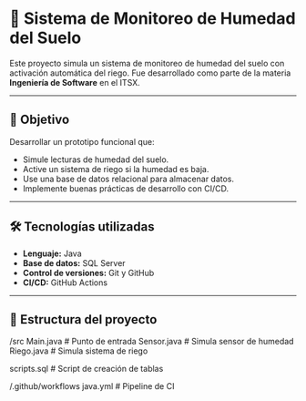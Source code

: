 # 🌱 Sistema de Monitoreo de Humedad del Suelo

Este proyecto simula un sistema de monitoreo de humedad del suelo con activación automática del riego. Fue desarrollado como parte de la materia **Ingeniería de Software** en el ITSX.

---

## 📌 Objetivo

Desarrollar un prototipo funcional que:
- Simule lecturas de humedad del suelo.
- Active un sistema de riego si la humedad es baja.
- Use una base de datos relacional para almacenar datos.
- Implemente buenas prácticas de desarrollo con CI/CD.

---

## 🛠 Tecnologías utilizadas

- **Lenguaje:** Java
- **Base de datos:** SQL Server
- **Control de versiones:** Git y GitHub
- **CI/CD:** GitHub Actions

---

## 📁 Estructura del proyecto

/src
Main.java # Punto de entrada
Sensor.java # Simula sensor de humedad
Riego.java # Simula sistema de riego

scripts.sql # Script de creación de tablas

/.github/workflows
java.yml # Pipeline de CI
